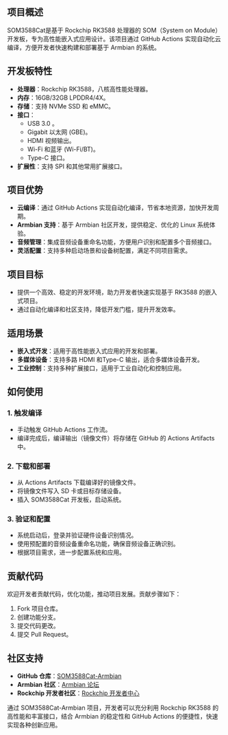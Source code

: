 ## 项目概述
SOM3588Cat是基于 Rockchip RK3588 处理器的 SOM（System on Module）开发板，专为高性能嵌入式应用设计。该项目通过 GitHub Actions 实现自动化云编译，方便开发者快速构建和部署基于 Armbian 的系统。

## 开发板特性

- **处理器**：Rockchip RK3588，八核高性能处理器。
- **内存**：16GB/32GB LPDDR4/4X。
- **存储**：支持 NVMe SSD 和 eMMC。
- **接口**：
  - USB 3.0 。
  - Gigabit 以太网 (GBE)。
  - HDMI 视频输出。
  - Wi-Fi 和蓝牙 (Wi-Fi/BT)。
  - Type-C 接口。
- **扩展性**：支持 SPI 和其他常用扩展接口。

## 项目优势

- **云编译**：通过 GitHub Actions 实现自动化编译，节省本地资源，加快开发周期。
- **Armbian 支持**：基于 Armbian 社区开发，提供稳定、优化的 Linux 系统体验。
- **音频管理**：集成音频设备重命名功能，方便用户识别和配置多个音频接口。
- **灵活配置**：支持多种启动场景和设备树配置，满足不同项目需求。

## 项目目标

- 提供一个高效、稳定的开发环境，助力开发者快速实现基于 RK3588 的嵌入式项目。
- 通过自动化编译和社区支持，降低开发门槛，提升开发效率。

## 适用场景

- **嵌入式开发**：适用于高性能嵌入式应用的开发和部署。
- **多媒体设备**：支持多路 HDMI 和Type-C 输出，适合多媒体设备开发。
- **工业控制**：支持多种扩展接口，适用于工业自动化和控制应用。

## 如何使用

### 1. 触发编译

- 手动触发 GitHub Actions 工作流。
- 编译完成后，编译输出（镜像文件）将存储在 GitHub 的 Actions Artifacts 中。

### 2. 下载和部署

- 从 Actions Artifacts 下载编译好的镜像文件。
- 将镜像文件写入 SD 卡或目标存储设备。
- 插入 SOM3588Cat 开发板，启动系统。

### 3. 验证和配置

- 系统启动后，登录并验证硬件设备识别情况。
- 使用预配置的音频设备重命名功能，确保音频设备正确识别。
- 根据项目需求，进一步配置系统和应用。

## 贡献代码

欢迎开发者贡献代码，优化功能，推动项目发展。贡献步骤如下：

1. Fork 项目仓库。
2. 创建功能分支。
3. 提交代码更改。
4. 提交 Pull Request。

## 社区支持

- **GitHub 仓库**：[SOM3588Cat-Armbian](https://github.com/YANXIAOXIH/SOM3588Cat-Armbian)
- **Armbian 社区**：[Armbian 论坛](https://forum.armbian.com/)
- **Rockchip 开发者社区**：[Rockchip 开发者中心](https://www.rock-chips.com/)

通过 SOM3588Cat-Armbian 项目，开发者可以充分利用 Rockchip RK3588 的高性能和丰富接口，结合 Armbian 的稳定性和 GitHub Actions 的便捷性，快速实现各种创新应用。
